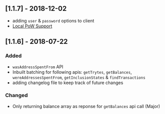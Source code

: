 ## [1.1.7] - 2018-12-02
- adding `user` & `password` options to client
- [Local PoW Support](https://github.com/vivekmarakana/iota.lib.rb#local-pow-support)

## [1.1.6] - 2018-07-22
### Added
- `wasAddressSpentFrom` API
- Inbuilt batching for following apis: `getTrytes`, `getBalances`, `wereAddressesSpentFrom`, `getInclusionStates` & `findTransactions`
- adding changelog file to keep track of future changes

### Changed
- Only returning balance array as reponse for `getBalances` api call (Major)
